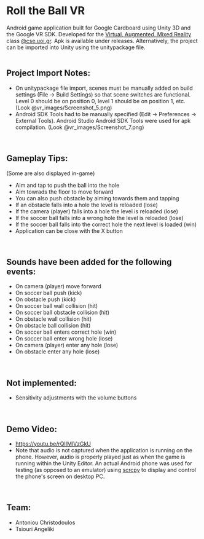 # Roll the Ball VR
Android game application built for Google Cardboard using Unity 3D and the Google VR SDK. Developed for the [Virtual, Augmented, Mixed Reality](https://www.cs.uoi.gr/course/virtual-augmented-mixed-reality/?lang=en) class [@cse.uoi.gr](https://www.cs.uoi.gr/). Apk is available under releases. Alternatively, the project can be imported into Unity using the unitypackage file.
<br>
<br>


## Project Import Notes:
- On unitypackage file import, scenes must be manually added on build settings (File -> Build Settings) so that scene switches are functional. Level 0 should be on position 0, level 1 should be on position 1, etc. (Look @vr_images/Screenshot_5.png)
- Android SDK Tools had to be manually specified (Edit -> Preferences -> External Tools). Android Studio Android SDK Tools were used for apk compilation. (Look @vr_images/Screenshot_7.png)
<br>

## Gameplay Tips:
(Some are also displayed in-game)
- Aim and tap to push the ball into the hole
- Aim towrads the floor to move forward
- You can also push obstacle by aiming towards them and tapping
- If an obstacle falls into a hole the level is reloaded (lose)
- If the camera (player) falls into a hole the level is reloaded (lose)
- If the soccer ball falls into a wrong hole the level is reloaded (lose)
- If the soccer ball falls into the correct hole the next level is loaded (win)
- Application can be close with the X button 
<br>

## Sounds have been added for the following events:
- On camera (player) move forward
- On soccer ball push (kick)
- On obstacle push (kick)
- On soccer ball wall collision (hit)
- On soccer ball obstacle collision (hit)
- On obstacle wall collision (hit)
- On obstacle ball collision (hit)
- On soccer ball enters correct hole (win)
- On soccer ball enter wrong hole (lose)
- On camera (player) enter any hole (lose)
- On obstacle enter any hole (lose)
<br>

## Not implemented:
- Sensitivity adjustments with the volume buttons
<br>

## Demo Video:
- https://youtu.be/rQIIMlVzGkU
- Note that audio is not captured when the application is running on the phone. However, audio is properly played just as when the game is running within the Unity Editor. An actual Android phone was used for testing (as opposed to an emulator) using [scrcpy](https://github.com/Genymobile/scrcpy) to display and control the phone's screen on desktop PC.
<br>

## Team:
- Antoniou Christodoulos
- Tsiouri Angeliki
<br>
